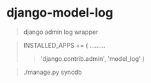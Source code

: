 django-model-log
================

> django admin log wrapper


> INSTALLED_APPS += (
>   .........
>>    'django.contrib.admin',
>>    'model_log'
> )

>./manage.py syncdb
